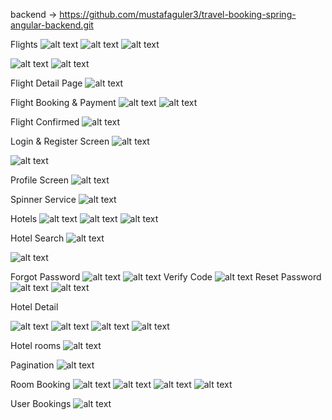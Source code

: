 backend -> https://github.com/mustafaguler3/travel-booking-spring-angular-backend.git

Flights
![alt text](image-33.png)
![alt text](image-34.png)
![alt text](image-35.png)

![alt text](image-36.png)
![alt text](image-37.png)

Flight Detail Page
![alt text](image-39.png)

Flight Booking & Payment
![alt text](image-40.png)
![alt text](image-42.png)

Flight Confirmed
![alt text](image-44.png)

Login & Register Screen
![alt text](image-3.png)

![alt text](image-4.png)


Profile Screen
![alt text](image-5.png)

Spinner Service
![alt text](image-2.png)

Hotels 
![alt text](image-45.png)
![alt text](image-52.png)
![alt text](image-53.png)

Hotel Search
![alt text](image-15.png)

![alt text](image-16.png)

Forgot Password
![alt text](image-18.png)
![alt text](image-19.png)
Verify Code
![alt text](image-21.png)
Reset Password
![alt text](image-22.png)
![alt text](image-23.png)


Hotel Detail

![alt text](image-11.png)
![alt text](image-9.png)
![alt text](image-12.png)
![alt text](image-24.png)

Hotel rooms
![alt text](image-14.png) 

Pagination
![alt text](image-13.png)

Room Booking
![alt text](image-25.png)
![alt text](image-26.png)
![alt text](image-27.png)
![alt text](image-29.png)

User Bookings
![alt text](image-30.png)